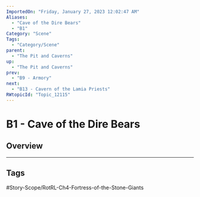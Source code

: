 ```yaml
---
ImportedOn: "Friday, January 27, 2023 12:02:47 AM"
Aliases:
  - "Cave of the Dire Bears"
  - "B1"
Category: "Scene"
Tags:
  - "Category/Scene"
parent:
  - "The Pit and Caverns"
up:
  - "The Pit and Caverns"
prev:
  - "B9 - Armory"
next:
  - "B13 - Cavern of the Lamia Priests"
RWtopicId: "Topic_12115"
---
```

# B1 - Cave of the Dire Bears
## Overview

---
## Tags
#Story-Scope/RotRL-Ch4-Fortress-of-the-Stone-Giants

